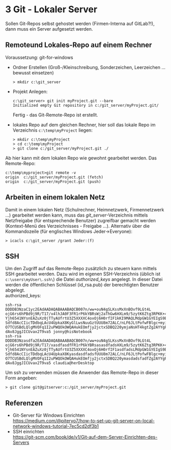 # 3 Git - Lokaler Server

Sollen Git-Repos selbst gehostet werden (Firmen-Interna auf GitLab?!), dann muss ein Server aufgesetzt werden.

## Remoteund Lokales-Repo auf einem Rechner

Voraussetzung: git-for-windows

- Ordner Erstellen (Groß-/Kleinschreibung, Sonderzeichen, Leerzeichen … bewusst einsetzen)

  ```
  > mkdir c:\git_server
  ```

- Projekt Anlegen:

  ```
  c:\git_server> git init myProject.git --bare
  Initialized empty Git repository in c:/git_server/myProject.git/
  ```

  Fertig - das Git-Remote-Repo ist erstellt.

- lokales Repo auf dem gleichen Rechner, hier soll das lokale Repo im Verzeichnis `c:\temp\myProject` liegen:

  ```
  > mkdir c:\temp\myProject
  > cd c:\temp\myProject
  > git clone c:/git_server/myProject.git ./
  ```

Ab hier kann mit dem lokalen Repo wie gewohnt gearbeitet werden. Das Remote-Repo:

```
c:\temp\myproject>git remote -v
origin  c:/git_server/myProject.git (fetch)
origin  c:/git_server/myProject.git (push)
```

## Arbeiten in einem lokalen Netz

Damit in einem lokalen Netz (Schulrechner, Heimnetzwerk, Firmennetzwerk …) gearbeitet werden kann, muss das *git_server*-Verzeichnis mittels Netzfreigabe (für entsprechende Benutzer) zugreifbar gemacht werden (Kontext-Menü des Verzeichnisses - Freigabe …). Alternativ über die Kommandozeile (für englisches Windows Jeder->Everyone):

```
> icacls c:\git_server /grant Jeder:(f)
```

## SSH

Um den Zugriff auf das Remote-Repo zusätzlich zu steuern kann mittels SSH gearbeitet werden. Dazu wird im eigenen SSH-Verzeichnis (üblich ist `c:\users\myUser\.ssh\`) die Datei *authorized_keys* angelegt. In dieser Datei werden die öffentlichen Schlüssel (id_rsa.pub) der berechtigten Benutzer abgelegt.  
authorized_keys:

```
ssh-rsa DDDDB3NzaC1yc2EAdAADAQABAAABAQCB007n/ww+ouN4gSLKssMxXnBOvf9LGt4L
ojG6rs6hPBd9j9R/T17/x4lhJA0F3FR1rP6kYBRsWj2aThGw6HXLm9/5zytK6Ztg3RPKK+4k
Yjh6541NYsnEAZuXz0jTTyAUfrtU3Z5XXXXC4oxOj6H0rfIF1kKI9MAQLMdpGW1GYEIgS9Ez
Sdfd8AcCIicTDdbqLAcU4UpkaX8KyGlLwsNuuGztUUU8m72ALC/nLF6JLtPofwFBlgc+myiv
O7TCUSBdLQlgMVOFq1I2uPWQOkOWQAHukEOmfjy2jctxSDBQ220ymjaNsHT4kgtZg2AYYgPq
dAv8JggJICUvax2T9va5 jonny@hisNotebook
ssh-rsa DDDDB3Nzasdfa2EAdAADAQABAAABAQCB007n/ww+ouN4gSLKssMxXnBOvf9LGt4L
ojG6rs6hPBd9j9R/T17/xasdfasdfFR1rP6kYBRsasasdfadsHXLm9/5zytK6Ztg3RPKK+4k
Yjh6541NYsnEAZuXz0jTTyAUfrtU3Z5XXXXC4oxOj6H0rfIF1asdfadsLMdpGW1GYEIgS9Ez
Sdfd8AcCIicTDdbqLAcU4UpkaX8KyasdasdfadsfUUU8m72ALC/nLF6JLtPofwFBlgc+myiv
O7TCUSBdLQlgMVOFq1I2uPWQOkOWQAHukEOmfjy2jctxSDBQ220ymasdadsfadfZg2AYYgPq
dAv8JggJICUvax2T9va5 claudia@herDesktop
```

Um ssh zu verwenden müssen die Anwender das Remote-Repo in dieser Form angeben:

```
> git clone git@gitserver:c:/git_server/myProject.git
```

## Referenzen

- Git-Server für Windows Einrichten  
  <https://medium.com/@piteryo7/how-to-set-up-git-server-on-local-network-windows-tutorial-7ec5cd2df3b1> 
- SSH einrichten  
   <https://git-scm.com/book/de/v1/Git-auf-dem-Server-Einrichten-des-Servers> 